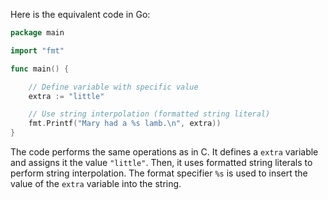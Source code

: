 Here is the equivalent code in Go:

```go
package main

import "fmt"

func main() {

    // Define variable with specific value
    extra := "little"

    // Use string interpolation (formatted string literal)
    fmt.Printf("Mary had a %s lamb.\n", extra))
}
```
The code performs the same operations as in C. It defines a `extra` variable and assigns it the value `"little"`. Then, it uses formatted string literals to perform string interpolation. The format specifier `%s` is used to insert the value of the `extra` variable into the string.
